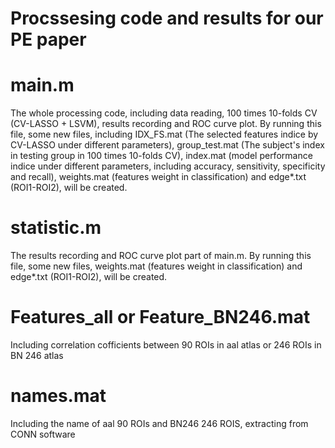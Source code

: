 # Procssesing code and results for our PE paper
# main.m       
The whole processing code, including data reading, 100 times 10-folds CV (CV-LASSO + LSVM), results recording and ROC curve plot. By running this file, some new files, including IDX_FS.mat (The selected features indice by CV-LASSO under different parameters), group_test.mat (The subject's index in testing group in 100 times 10-folds CV), index.mat (model performance indice under different parameters, including accuracy, sensitivity, specificity and recall), weights.mat (features weight in classification) and edge*.txt (ROI1-ROI2), will be created.
# statistic.m  
The results recording and ROC curve plot part of main.m. By running this file, some new files, weights.mat (features weight in classification) and edge*.txt (ROI1-ROI2), will be created. 
# Features_all or Feature_BN246.mat
Including correlation cofficients between 90 ROIs in aal atlas or 246 ROIs in BN 246 atlas
# names.mat
Including the name of aal 90 ROIs and BN246 246 ROIS, extracting from CONN software
